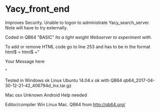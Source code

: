 # Yacy_front_end
Improves Security.
Unable to logon to administrate Yacy_search_server. Note will have to try externally.

Coded in QB64 "BASIC"
*Its a light weight Webserver to experiment with.*

To add or remove HTML code go to line 253 and has to be in the format    html$ = html$ +"<p>Your Message here<p>"

Tested in Windows ok
Linux Ubuntu 14.04.x ok with QB64  qb64_2017-04-30-12-21-42_406794d_lnx.tar.gz

Mac osx Unknown
Android Help needed

Editor/compiler Win Linux Mac. QB64 from http://qb64.org/


